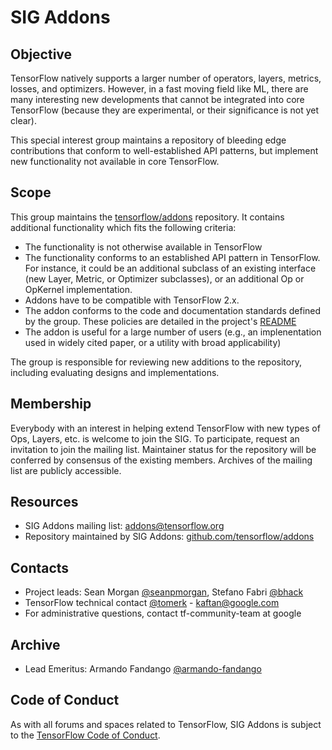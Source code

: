 # SIG Addons

## Objective

TensorFlow natively supports a larger number of operators, layers, metrics, losses, and optimizers. However, in a fast moving field like ML, there are many interesting new developments that cannot be integrated into core TensorFlow (because they are experimental, or their significance is not yet clear).

This special interest group maintains a repository of bleeding edge contributions that conform to well-established API patterns, but implement new functionality not available in core TensorFlow.

## Scope

This group maintains the [tensorflow/addons](https://github.com/tensorflow/addons) repository. It contains additional functionality which fits the following criteria:

* The functionality is not otherwise available in TensorFlow
* The functionality conforms to an established API pattern in TensorFlow. For instance, it could be an additional subclass of an existing interface (new Layer, Metric, or Optimizer subclasses), or an additional Op or OpKernel implementation.
* Addons have to be compatible with TensorFlow 2.x. 
* The addon conforms to the code and documentation standards defined by the group. These policies are detailed in the project's [README](https://github.com/tensorflow/addons/blob/master/README.md)
* The addon is useful for a large number of users (e.g., an implenentation used in widely cited paper, or a utility with broad applicability)

The group is responsible for reviewing new additions to the repository, including evaluating designs and implementations.

## Membership

Everybody with an interest in helping extend TensorFlow with new types of Ops, Layers, etc. is welcome to join the SIG. To participate, request an invitation to join the mailing list. Maintainer status for the repository will be conferred by consensus of the existing members. Archives of the mailing list are publicly accessible.

## Resources

* SIG Addons mailing list: [addons@tensorflow.org](https://groups.google.com/a/tensorflow.org/forum/#!forum/addons)
* Repository maintained by SIG Addons: [github.com/tensorflow/addons](https://github.com/tensorflow/addons)

## Contacts

* Project leads: Sean Morgan [@seanpmorgan](https://github.com/seanpmorgan),
  Stefano Fabri [@bhack](https://github.com/bhack)
* TensorFlow technical contact [@tomerk](https://github.com/tomerk) - kaftan@google.com
* For administrative questions, contact tf-community-team at google

## Archive

* Lead Emeritus: Armando Fandango [@armando-fandango](https://github.com/armando-fandango)

## Code of Conduct

As with all forums and spaces related to TensorFlow, SIG Addons is subject to the [TensorFlow Code of Conduct](https://github.com/tensorflow/tensorflow/blob/master/CODE_OF_CONDUCT.md).
